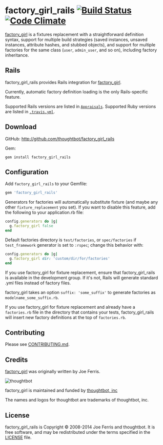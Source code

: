 # factory_girl_rails [![Build Status][ci-image]][ci] [![Code Climate][grade-image]][grade]

[factory_girl][fg] is a fixtures replacement with a straightforward definition
syntax, support for multiple build strategies (saved instances, unsaved
instances, attribute hashes, and stubbed objects), and support for multiple
factories for the same class (`user`, `admin_user`, and so on), including factory
inheritance.

## Rails

factory_girl_rails provides Rails integration for [factory_girl][fg].

Currently, automatic factory definition loading is the only Rails-specific feature.

Supported Rails versions are listed in [`Appraisals`](Appraisals). Supported
Ruby versions are listed in [`.travis.yml`](.travis.yml).

## Download

GitHub: http://github.com/thoughtbot/factory_girl_rails

Gem:

    gem install factory_girl_rails

## Configuration

Add `factory_girl_rails` to your Gemfile:

```ruby
gem 'factory_girl_rails'
```

Generators for factories will automatically substitute fixture (and maybe any other
`fixture_replacement` you set). If you want to disable this feature, add the
following to your application.rb file:

```ruby
config.generators do |g|
  g.factory_girl false
end
```

Default factories directory is `test/factories`, or `spec/factories` if
`test_framework` generator is set to `:rspec`; change this behavior with:

```ruby
config.generators do |g|
  g.factory_girl dir: 'custom/dir/for/factories'
end
```

If you use factory_girl for fixture replacement, ensure that
factory_girl_rails is available in the development group. If it's not, Rails
will generate standard .yml files instead of factory files.

factory_girl takes an option `suffix: 'some_suffix'` to generate factories as
`modelname_some_suffix.rb`.

If you use factory_girl for fixture replacement and already have a
`factories.rb` file in the directory that contains your tests,
factory_girl_rails will insert new factory definitions at the top of
`factories.rb`.

## Contributing

Please see [CONTRIBUTING.md](CONTRIBUTING.md).

## Credits

[factory_girl][fg] was originally written by Joe Ferris.

![thoughtbot](http://thoughtbot.com/images/tm/logo.png)

factory_girl is maintained and funded by [thoughtbot, inc](http://thoughtbot.com/community)

The names and logos for thoughtbot are trademarks of thoughtbot, inc.

## License

factory_girl_rails is Copyright © 2008-2014 Joe Ferris and thoughtbot. It is free
software, and may be redistributed under the terms specified in the
[LICENSE]() file.

[fg]: https://github.com/thoughtbot/factory_girl
[ci]: http://travis-ci.org/thoughtbot/factory_girl_rails?branch=master
[ci-image]: https://secure.travis-ci.org/thoughtbot/factory_girl_rails.png
[grade]: https://codeclimate.com/github/thoughtbot/factory_girl_rails
[grade-image]: https://codeclimate.com/github/thoughtbot/factory_girl_rails.png
